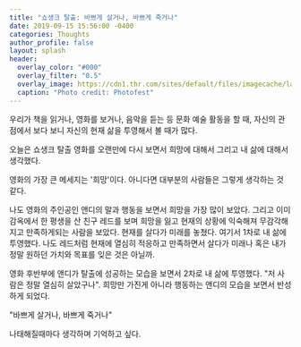```yaml
---
title: "쇼생크 탈출: 바쁘게 살거나, 바쁘게 죽거나"
date: 2019-09-15 15:56:00 -0400
categories: Thoughts
author_profile: false
layout: splash
header:
  overlay_color: "#000"
  overlay_filter: "0.5"
  overlay_image: https://cdn1.thr.com/sites/default/files/imagecache/landscape_928x523/2018/03/the_shawshank_redemption_-_h_-_1994.jpg
  caption: "Photo credit: Photofest"
---
```


우리가 책을 읽거나, 영화를 보거나, 음악을 듣는 등 문화 예술 활동을 할 때, 자신의 관점에서 보다 보니 자신의 현재 삶을 투영해서 볼 때가 많다.

오늘은 쇼생크 탈출 영화를 오랜만에 다시 보면서 희망에 대해서 그리고 내 삶에 대해서 생각했다.


영화의 가장 큰 메세지는 '희망'이다. 아니다면 대부분의 사람들은 그렇게 생각하는 것 같다. 

나도 영화의 주인공인 앤디의 말과 행동을 보면서 희망을 가장 많이 보았다. 그리고 이미 감옥에서 한 평생을 산 친구 레드를 보며 희망을 잃고 현재의 상황에 익숙해져 무감각해지고 만족하게되는 사람을 보았다. 현재를 살다가 미래를 놓쳤다. 여기서 1차로 내 삶에 투영했다. 나도 레드처럼 현재에 열심히 적응하고 만족하면서 살다가 미래나 혹은 내가 정말 원하던 가치와 목표를 잊은 것은 아닐까. 

영화 후반부에 앤디가 탈출에 성공하는 모습을 보면서 2차로 내 삶에 투영했다. "저 사람은 정말 열심히 살았구나". 희망만 가진게 아니라 행동하는 앤디의 모습을 보면서 반성하게 되었다. 

"바쁘게 살거나, 바쁘게 죽거나"

나태해질때마다 생각하며 기억하고 싶다. 




